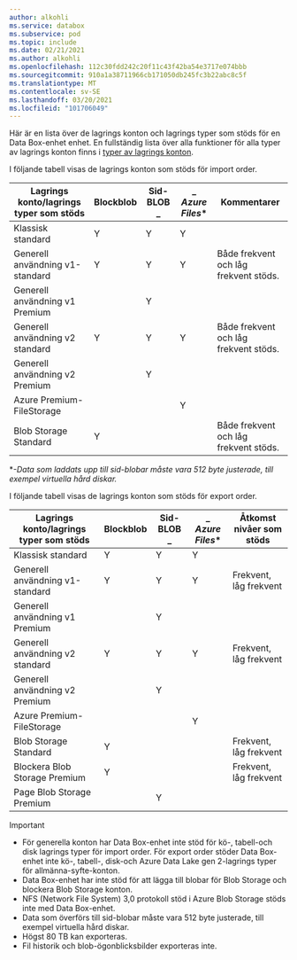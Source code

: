 ```yaml
---
author: alkohli
ms.service: databox
ms.subservice: pod
ms.topic: include
ms.date: 02/21/2021
ms.author: alkohli
ms.openlocfilehash: 112c30fdd242c20f11c43f42ba54e3717e074bbb
ms.sourcegitcommit: 910a1a38711966cb171050db245fc3b22abc8c5f
ms.translationtype: MT
ms.contentlocale: sv-SE
ms.lasthandoff: 03/20/2021
ms.locfileid: "101706049"
---
```

Här är en lista över de lagrings konton och lagrings typer som stöds för en Data Box-enhet enhet. En fullständig lista över alla funktioner för alla typer av lagrings konton finns i [typer av lagrings konton](../articles/storage/common/storage-account-overview.md#types-of-storage-accounts).

I följande tabell visas de lagrings konton som stöds för import order.

| **Lagrings konto/lagrings typer som stöds** | **Blockblob** |**Sid-BLOB** _ |_ *Azure Files** |**Kommentarer**|
| --- | --- | -- | -- | -- |
| Klassisk standard | Y | Y | Y |
| Generell användning v1-standard  | Y | Y | Y | Både frekvent och låg frekvent stöds.|
| Generell användning v1 Premium  |  | Y| | |
| Generell användning v2 standard  | Y | Y | Y | Både frekvent och låg frekvent stöds.|
| Generell användning v2 Premium  |  |Y | | |
| Azure Premium-FileStorage |  |  | Y |  |  
| Blob Storage Standard |Y | | |Både frekvent och låg frekvent stöds. |

\**-Data som laddats upp till sid-blobar måste vara 512 byte justerade, till exempel virtuella hård diskar.*

I följande tabell visas de lagrings konton som stöds för export order.

| **Lagrings konto/lagrings typer som stöds** | **Blockblob** |**Sid-BLOB** _ |_ *Azure Files** |**Åtkomst nivåer som stöds**|
| --- | --- | -- | -- | -- |
| Klassisk standard | Y | Y | Y | |
| Generell användning v1-standard  | Y | Y | Y | Frekvent, låg frekvent|
| Generell användning v1 Premium  |  | Y| | |
| Generell användning v2 standard  | Y | Y | Y | Frekvent, låg frekvent|
| Generell användning v2 Premium  |  |Y | | |
| Azure Premium-FileStorage |  |  | Y |  |
| Blob Storage Standard |Y | | |Frekvent, låg frekvent |
| Blockera Blob Storage Premium |Y | | |Frekvent, låg frekvent |
| Page Blob Storage Premium | |Y | | |

> [!IMPORTANT]
> - För generella konton har Data Box-enhet inte stöd för kö-, tabell-och disk lagrings typer för import order. För export order stöder Data Box-enhet inte kö-, tabell-, disk-och Azure Data Lake gen 2-lagrings typer för allmänna-syfte-konton.
> - Data Box-enhet har inte stöd för att lägga till blobar för Blob Storage och blockera Blob Storage konton.
> - NFS (Network File System) 3,0 protokoll stöd i Azure Blob Storage stöds inte med Data Box-enhet.
> - Data som överförs till sid-blobar måste vara 512 byte justerade, till exempel virtuella hård diskar.
> - Högst 80 TB kan exporteras.
> - Fil historik och blob-ögonblicksbilder exporteras inte.